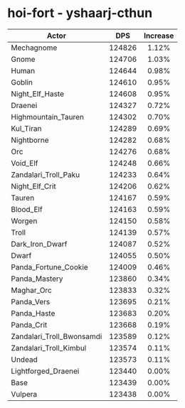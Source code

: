 # hoi-fort - yshaarj-cthun
| Actor | DPS | Increase |
|---|:---:|:---:|
|Mechagnome|124826|1.12%|
|Gnome|124706|1.03%|
|Human|124644|0.98%|
|Goblin|124610|0.95%|
|Night_Elf_Haste|124608|0.95%|
|Draenei|124327|0.72%|
|Highmountain_Tauren|124302|0.70%|
|Kul_Tiran|124289|0.69%|
|Nightborne|124282|0.68%|
|Orc|124276|0.68%|
|Void_Elf|124248|0.66%|
|Zandalari_Troll_Paku|124233|0.64%|
|Night_Elf_Crit|124206|0.62%|
|Tauren|124167|0.59%|
|Blood_Elf|124163|0.59%|
|Worgen|124150|0.58%|
|Troll|124139|0.57%|
|Dark_Iron_Dwarf|124087|0.52%|
|Dwarf|124055|0.50%|
|Panda_Fortune_Cookie|124009|0.46%|
|Panda_Mastery|123860|0.34%|
|Maghar_Orc|123833|0.32%|
|Panda_Vers|123695|0.21%|
|Panda_Haste|123683|0.20%|
|Panda_Crit|123668|0.19%|
|Zandalari_Troll_Bwonsamdi|123589|0.12%|
|Zandalari_Troll_Kimbul|123574|0.11%|
|Undead|123573|0.11%|
|Lightforged_Draenei|123440|0.00%|
|Base|123439|0.00%|
|Vulpera|123438|0.00%|
